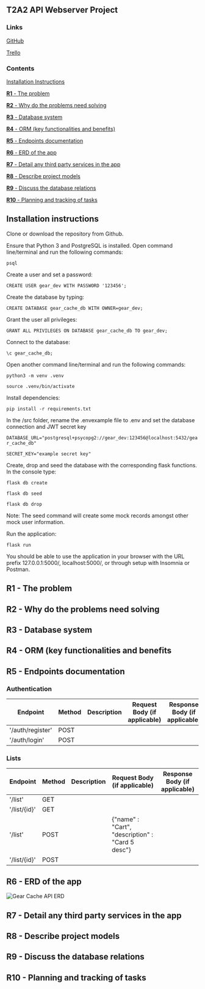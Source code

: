 ## T2A2 API Webserver Project

### Links

[GitHub](https://github.com/tatermysalad/CA-T2A2-APIWebserverProject)
<br>

[Trello](https://trello.com/b/boyMDrFK/t2a2apiwebserver)
<br>

### Contents

[Installation Instructions](#installation)

[**R1** - The problem](#req1)

[**R2** - Why do the problems need solving](#req2)

[**R3** - Database system](#req3)

[**R4** - ORM (key functionalities and benefits)](#req4)

[**R5** - Endpoints documentation](#req5)

[**R6** - ERD of the app](#req6)

[**R7** - Detail any third party services in the app](#req7)

[**R8** - Describe project models](#req8)

[**R9** - Discuss the database relations](#req9)

[**R10** - Planning and tracking of tasks](#req10)

## Installation instructions <a name="installation"></a>

Clone or download the repository from Github.

Ensure that Python 3 and PostgreSQL is installed. Open command line/terminal and run the following commands:

```psql```

Create a user and set a password:

```CREATE USER gear_dev WITH PASSWORD '123456';```

Create the database by typing:

```CREATE DATABASE gear_cache_db WITH OWNER=gear_dev;```

Grant the user all privileges:

```GRANT ALL PRIVILEGES ON DATABASE gear_cache_db TO gear_dev;```

Connect to the database:

```\c gear_cache_db;```

Open another command line/terminal and run the following commands:

```python3 -m venv .venv```

```source .venv/bin/activate```

Install dependencies:

```pip install -r requirements.txt```

In the /src folder, rename the .envexample file to .env and set the database connection and JWT secret key

```DATABASE_URL="postgresql+psycopg2://gear_dev:123456@localhost:5432/gear_cache_db"```

```SECRET_KEY="example secret key"```

Create, drop and seed the database with the corresponding flask functions. In the console type:

```flask db create```

```flask db seed```

```flask db drop```

Note: The seed command will create some mock records amongst other mock user information.

Run the application:

```flask run```

You should be able to use the application in your browser with the URL prefix 127.0.0.1:5000/, localhost:5000/, or through setup with Insomnia or Postman.

## **R1** - The problem <a name="#req1"></a>

## **R2** - Why do the problems need solving <a name="#req2"></a>

## **R3** - Database system <a name="#req3"></a>

## **R4** - ORM (key functionalities and benefits <a name="(#req4"></a>

## **R5** - Endpoints documentation <a name="#req5"></a>

### Authentication
| Endpoint    | Method | Description | Request Body (if applicable) | Response Body (if applicable) |
|---------|-----|--------|--------|--------|
| '/auth/register'| POST | | | |
| '/auth/login'   | POST | | | |
### Lists
| Endpoint    | Method | Description | Request Body (if applicable) | Response Body (if applicable) |
|---------|-----|--------------------|--------|--------|
| '/list' | GET | | | |
| '/list/{id}' | GET | | | |
| '/list' | POST | | {"name" : "Cart", "description" : "Card 5 desc"}| |
| '/list/{id}' | POST | | | |


## **R6** - ERD of the app <a name="#req6"></a>

![Gear Cache API ERD](/docs/GearCacheERD.png)
## **R7** - Detail any third party services in the app <a name="#req7"></a>

## **R8** - Describe project models <a name="#req8"></a>

## **R9** - Discuss the database relations <a name="#req9"></a>

## **R10** - Planning and tracking of tasks <a name="#req10"></a>